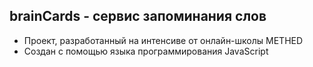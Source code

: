 ## brainCards - сервис запоминания слов
- Проект, разработанный на интенсиве от онлайн-школы METHED
- Создан с помощью языка программирования JavaScript
